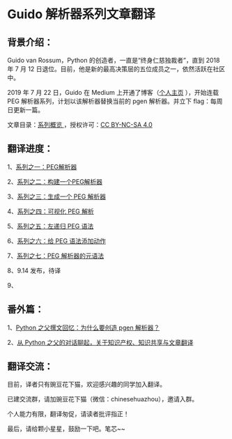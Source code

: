 # Guido 解析器系列文章翻译
## 背景介绍：

Guido van Rossum，Python 的创造者，一直是“终身仁慈独裁者”，直到 2018 年 7 月 12 日退位。目前，他是新的最高决策层的五位成员之一，依然活跃在社区中。

2019 年 7 月 22 日，Guido 在 Medium 上开通了博客（[个人主页](https://medium.com/@gvanrossum_83706) ），开始连载 PEG 解析器系列，计划以该解析器替换当前的 pgen 解析器。并立下 flag：每周日更新一篇。

文章目录：[系列概览 ](https://medium.com/@gvanrossum_83706/peg-parsing-series-de5d41b2ed60) ，授权许可：[CC BY-NC-SA 4.0](https://creativecommons.org/licenses/by-nc-sa/4.0/) 

## 翻译进度：

1、[系列之一：PEG解析器 ](https://github.com/chinesehuazhou/guido_blog_translation/blob/master/%E8%A7%A3%E6%9E%90%E5%99%A8%E7%B3%BB%E5%88%97%E4%B9%8B%E4%B8%80%EF%BC%9APEG%20%E8%A7%A3%E6%9E%90%E5%99%A8.md)

2、[系列之二：构建一个PEG解析器 ](https://github.com/chinesehuazhou/guido_blog_translation/blob/master/%E8%A7%A3%E6%9E%90%E5%99%A8%E7%B3%BB%E5%88%97%E4%B9%8B%E4%BA%8C%EF%BC%9A%E6%9E%84%E5%BB%BA%E4%B8%80%E4%B8%AA%20PEG%20%E8%A7%A3%E6%9E%90%E5%99%A8.md)

3、[系列之三：生成一个 PEG 解析器 ](https://github.com/chinesehuazhou/guido_blog_translation/blob/master/%E8%A7%A3%E6%9E%90%E5%99%A8%E7%B3%BB%E5%88%97%E4%B9%8B%E4%B8%89%EF%BC%9A%E7%94%9F%E6%88%90%E4%B8%80%E4%B8%AA%20PEG%20%E8%A7%A3%E6%9E%90%E5%99%A8.md)

4、[系列之四：可视化 PEG 解析 ](https://github.com/chinesehuazhou/guido_blog_translation/blob/master/%E8%A7%A3%E6%9E%90%E5%99%A8%E7%B3%BB%E5%88%97%E4%B9%8B%E5%9B%9B%EF%BC%9A%E5%8F%AF%E8%A7%86%E5%8C%96%20PEG%20%E8%A7%A3%E6%9E%90.md)

5、[系列之五：左递归 PEG 语法 ](https://github.com/chinesehuazhou/guido_blog_translation/blob/master/%E8%A7%A3%E6%9E%90%E5%99%A8%E7%B3%BB%E5%88%97%E4%B9%8B%E4%BA%94%EF%BC%9A%E5%B7%A6%E9%80%92%E5%BD%92%20PEG%20%E8%AF%AD%E6%B3%95.md)

6、[系列之六：给 PEG 语法添加动作](https://github.com/chinesehuazhou/guido_blog_translation/blob/master/%E8%A7%A3%E6%9E%90%E5%99%A8%E7%B3%BB%E5%88%97%E4%B9%8B%E5%85%AD%EF%BC%9A%E7%BB%99%20PEG%20%E8%AF%AD%E6%B3%95%E6%B7%BB%E5%8A%A0%E5%8A%A8%E4%BD%9C.md)

7、[系列之七：PEG 解析器的元语法](https://github.com/chinesehuazhou/guido_blog_translation/blob/master/%E8%A7%A3%E6%9E%90%E5%99%A8%E7%B3%BB%E5%88%97%E4%B9%8B%E4%B8%83%EF%BC%9APEG%20%E8%A7%A3%E6%9E%90%E5%99%A8%E7%9A%84%E5%85%83%E8%AF%AD%E6%B3%95.md)

8、9.14 发布，待译

9、

## 番外篇：

1、[Python 之父撰文回忆：为什么要创造 pgen 解析器？ ](https://github.com/chinesehuazhou/guido_blog_translation/blob/master/Python%20%E4%B9%8B%E7%88%B6%E6%92%B0%E6%96%87%E5%9B%9E%E5%BF%86%EF%BC%9A%E4%B8%BA%E4%BB%80%E4%B9%88%E8%A6%81%E5%88%9B%E9%80%A0%20pgen%20%E8%A7%A3%E6%9E%90%E5%99%A8%EF%BC%9F.md)

2、[从 Python 之父的对话聊起，关于知识产权、知识共享与文章翻译 ](https://github.com/chinesehuazhou/guido_blog_translation/blob/master/%E4%BB%8E%20Python%20%E4%B9%8B%E7%88%B6%E7%9A%84%E5%AF%B9%E8%AF%9D%E8%81%8A%E8%B5%B7%EF%BC%8C%E5%85%B3%E4%BA%8E%E7%9F%A5%E8%AF%86%E4%BA%A7%E6%9D%83%E3%80%81%E7%9F%A5%E8%AF%86%E5%85%B1%E4%BA%AB%E4%B8%8E%E6%96%87%E7%AB%A0%E7%BF%BB%E8%AF%91.md)

## 翻译交流：

目前，译者只有豌豆花下猫，欢迎感兴趣的同学加入翻译。

已建交流群，请加豌豆花下猫（微信：chinesehuazhou），邀请入群。

个人能力有限，翻译匆促，请读者批评指正！

最后，请给颗小星星，鼓励一下吧。笔芯~~